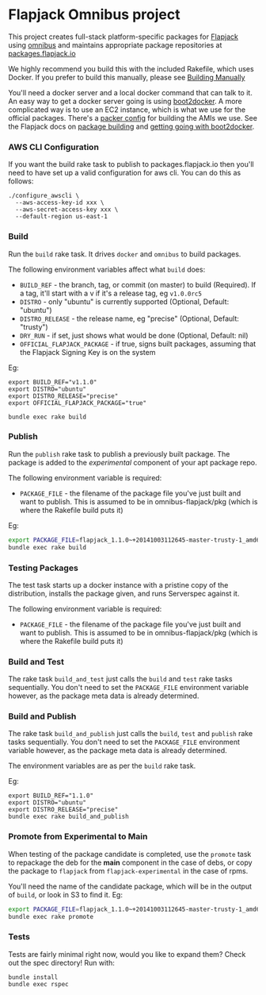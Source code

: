 # Flapjack Omnibus project

This project creates full-stack platform-specific packages for
[Flapjack](http://flapjack.io) using [omnibus](https://github.com/opscode/omnibus) and maintains appropriate package repositories at [packages.flapjack.io](http://packages.flapjack.io/)

We highly recommend you build this with the included Rakefile, which uses Docker.  If you prefer to build this manually, please see [Building Manually](BuildManually.md)

You'll need a docker server and a local docker command that can talk to it.
An easy way to get a docker server going is using [boot2docker](http://boot2docker.io/).
A more complicated way is to use an EC2 instance, which is what we use for the official packages.
There's a [packer config](packer-ebs.json) for building the AMIs we use.
See the Flapjack docs on [package building](http://flapjack.io/docs/1.0/development/Package-Building/) and [getting going with boot2docker](http://flapjack.io/docs/1.0/development/Omnibus-In-Your-Docker/).

### AWS CLI Configuration

If you want the build rake task to publish to packages.flapjack.io then you'll need to have set up a valid configuration for aws cli. You can do this as follows:

```
./configure_awscli \
  --aws-access-key-id xxx \
  --aws-secret-access-key xxx \
  --default-region us-east-1
```

### Build

Run the `build` rake task. It drives `docker` and `omnibus` to build packages.

The following environment variables affect what `build` does:

- `BUILD_REF`                 - the branch, tag, or commit (on master) to build (Required). If a tag, it'll start with a v if it's a release tag, eg `v1.0.0rc5`
- `DISTRO`                    - only "ubuntu" is currently supported (Optional, Default: "ubuntu")
- `DISTRO_RELEASE`            - the release name, eg "precise" (Optional, Default: "trusty")
- `DRY_RUN`                   - if set, just shows what would be done (Optional, Default: nil)
- `OFFICIAL_FLAPJACK_PACKAGE` - if true, signs built packages, assuming that the Flapjack Signing Key is on the system


Eg:

```
export BUILD_REF="v1.1.0"
export DISTRO="ubuntu"
export DISTRO_RELEASE="precise"
export OFFICIAL_FLAPJACK_PACKAGE="true"

bundle exec rake build
```

### Publish

Run the `publish` rake task to publish a previously built package. The package is added to the *experimental* component of your apt package repo.

The following environment variable is required:

- `PACKAGE_FILE` - the filename of the package file you've just built and want to publish.  This is assumed to be in omnibus-flapjack/pkg (which is where the Rakefile build puts it)

Eg:

```bash
export PACKAGE_FILE=flapjack_1.1.0~+20141003112645-master-trusty-1_amd64.deb
bundle exec rake build
```

### Testing Packages

The test task starts up a docker instance with a pristine copy of the distribution, installs the package given, and runs Serverspec against it.

The following environment variable is required:

- `PACKAGE_FILE` - the filename of the package file you've just built and want to publish.  This is assumed to be in omnibus-flapjack/pkg (which is where the Rakefile build puts it)


### Build and Test

The rake task `build_and_test` just calls the `build` and `test` rake tasks sequentially. You don't need to set the `PACKAGE_FILE` environment variable however, as the package meta data is already determined.


### Build and Publish

The rake task `build_and_publish` just calls the `build`, `test` and `publish` rake tasks sequentially. You don't need to set the `PACKAGE_FILE` environment variable however, as the package meta data is already determined.

The environment variables are as per the `build` rake task.

Eg:

```
export BUILD_REF="1.1.0"
export DISTRO="ubuntu"
export DISTRO_RELEASE="precise"
bundle exec rake build_and_publish
```


### Promote from Experimental to Main

When testing of the package candidate is completed, use the `promote` task to repackage the deb for the **main** component in the case of debs, or copy the package to `flapjack` from `flapjack-experimental` in the case of rpms.

You'll need the name of the candidate package, which will be in the output of `build`, or look in S3 to find it. Eg:

```bash
export PACKAGE_FILE=flapjack_1.1.0~+20141003112645-master-trusty-1_amd64.deb
bundle exec rake promote
```

### Tests

Tests are fairly minimal right now, would you like to expand them? Check out the spec directory! Run with:

```
bundle install
bundle exec rspec
```

